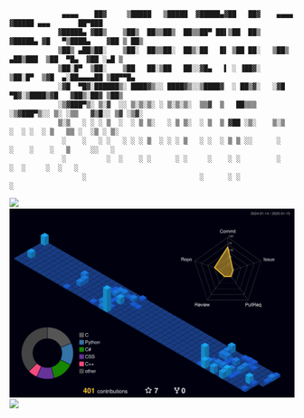 ``` 
             ▄▄▄▄    ██▓     ▒█████   ▒█████  ▓█████▄▓██   ██▓    ▄▄▄▄   ▓█████ ▄▄▄       ██▀███  
            ▓█████▄ ▓██▒    ▒██▒  ██▒▒██▒  ██▒▒██▀ ██▌▒██  ██▒   ▓█████▄ ▓█   ▀▒████▄    ▓██ ▒ ██▒
            ▒██▒ ▄██▒██░    ▒██░  ██▒▒██░  ██▒░██   █▌ ▒██ ██░   ▒██▒ ▄██▒███  ▒██  ▀█▄  ▓██ ░▄█ ▒
            ▒██░█▀  ▒██░    ▒██   ██░▒██   ██░░▓█▄   ▌ ░ ▐██▓░   ▒██░█▀  ▒▓█  ▄░██▄▄▄▄██ ▒██▀▀█▄  
            ░▓█  ▀█▓░██████▒░ ████▓▒░░ ████▓▒░░▒████▓  ░ ██▒▓░   ░▓█  ▀█▓░▒████▒▓█   ▓██▒░██▓ ▒██▒
            ░▒▓███▀▒░ ▒░▓  ░░ ▒░▒░▒░ ░ ▒░▒░▒░  ▒▒▓  ▒   ██▒▒▒    ░▒▓███▀▒░░ ▒░ ░▒▒   ▓▒█░░ ▒▓ ░▒▓░
            ▒░▒   ░ ░ ░ ▒  ░  ░ ▒ ▒░   ░ ▒ ▒░  ░ ▒  ▒ ▓██ ░▒░    ▒░▒   ░  ░ ░  ░ ▒   ▒▒ ░  ░▒ ░ ▒░
             ░    ░   ░ ░   ░ ░ ░ ▒  ░ ░ ░ ▒   ░ ░  ░ ▒ ▒ ░░      ░    ░    ░    ░   ▒     ░░   ░ 
             ░          ░  ░    ░ ░      ░ ░     ░    ░ ░         ░         ░  ░     ░  ░   ░     
                  ░                            ░      ░ ░              ░                      
```
![](https://media1.giphy.com/media/v1.Y2lkPTc5MGI3NjExbTIzamxwOGZ3cTFvM29iNmI4aWV6bjRmdDlxcnNvaHBobzJ5eGl1YSZlcD12MV9pbnRlcm5hbF9naWZfYnlfaWQmY3Q9Zw/RyXVu4ZW454IM/giphy.gif)
![](./profile-3d-contrib/profile-night-view.svg)
![](https://user-images.githubusercontent.com/74038190/212284100-561aa473-3905-4a80-b561-0d28506553ee.gif)
